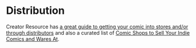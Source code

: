 # Distribution

Creator Resource has [a great guide to getting your comic into stores and/or through distributors](http://www.creatorresource.com/the-fine-art-of-getting-your-new-book-onto-a-stores-shelves/) and also a curated list of [Comic Shops to Sell Your Indie Comics and Wares At](http://www.creatorresource.com/comic-shops-to-sell-your-indie-comics-and-wares-at/).